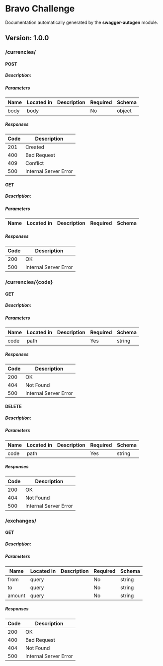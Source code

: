 # Bravo Challenge
Documentation automatically generated by the <b>swagger-autogen</b> module.

## Version: 1.0.0

### /currencies/

#### POST
##### Description:



##### Parameters

| Name | Located in | Description | Required | Schema |
| ---- | ---------- | ----------- | -------- | ---- |
| body | body |  | No | object |

##### Responses

| Code | Description |
| ---- | ----------- |
| 201 | Created |
| 400 | Bad Request |
| 409 | Conflict |
| 500 | Internal Server Error |

#### GET
##### Description:



##### Parameters

| Name | Located in | Description | Required | Schema |
| ---- | ---------- | ----------- | -------- | ---- |

##### Responses

| Code | Description |
| ---- | ----------- |
| 200 | OK |
| 500 | Internal Server Error |

### /currencies/{code}

#### GET
##### Description:



##### Parameters

| Name | Located in | Description | Required | Schema |
| ---- | ---------- | ----------- | -------- | ---- |
| code | path |  | Yes | string |

##### Responses

| Code | Description |
| ---- | ----------- |
| 200 | OK |
| 404 | Not Found |
| 500 | Internal Server Error |

#### DELETE
##### Description:



##### Parameters

| Name | Located in | Description | Required | Schema |
| ---- | ---------- | ----------- | -------- | ---- |
| code | path |  | Yes | string |

##### Responses

| Code | Description |
| ---- | ----------- |
| 200 | OK |
| 404 | Not Found |
| 500 | Internal Server Error |

### /exchanges/

#### GET
##### Description:



##### Parameters

| Name | Located in | Description | Required | Schema |
| ---- | ---------- | ----------- | -------- | ---- |
| from | query |  | No | string |
| to | query |  | No | string |
| amount | query |  | No | string |

##### Responses

| Code | Description |
| ---- | ----------- |
| 200 | OK |
| 400 | Bad Request |
| 404 | Not Found |
| 500 | Internal Server Error |
